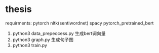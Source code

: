 # thesis
requirments:
pytorch
nltk(sentiwordnet)
spacy
pytorch_pretrained_bert

1. python3 data_prepeocess.py 生成bert词向量
2. python3 graph.py 生成句子图
3. python3 train.py
